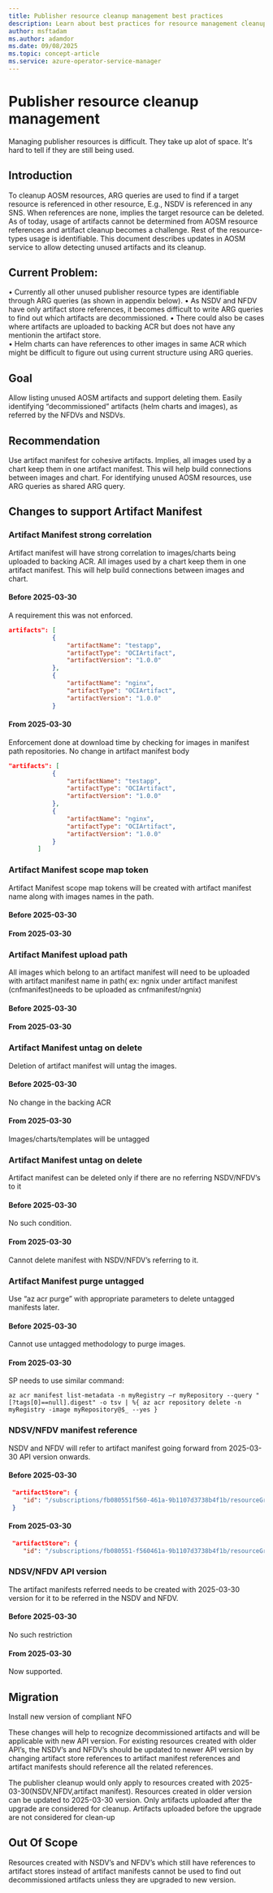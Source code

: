 ```yaml
---
title: Publisher resource cleanup management best practices
description: Learn about best practices for resource management cleanup with Azure Operator Service Manager.
author: msftadam
ms.author: adamdor
ms.date: 09/08/2025
ms.topic: concept-article
ms.service: azure-operator-service-manager
---
```


# Publisher resource cleanup management
Managing publisher resources is difficult. They take up alot of space. It's hard to tell if they are still being used.

## Introduction 
To cleanup AOSM resources, ARG queries are used to find if a target resource is referenced in other resource, E.g., NSDV is referenced in any SNS. When references are none, implies the target resource can be deleted.  As of today, usage of artifacts cannot be determined from AOSM resource references and artifact cleanup becomes a challenge. Rest of the resource-types usage is identifiable. This document describes updates in AOSM service to allow detecting unused artifacts and its cleanup.

## Current Problem: 
• Currently all other unused publisher resource types are identifiable through ARG queries (as shown in appendix below). 
• As NSDV and NFDV have only artifact store references, it becomes difficult to write ARG queries to find out which artifacts are decommissioned. 
• There could also be cases where artifacts are uploaded to backing ACR but does not have any mentionin the artifact store.  
• Helm charts can have references to other images in same ACR which might be difficult to figure out using current structure using ARG queries. 

## Goal 
Allow listing unused AOSM artifacts and support deleting them. Easily identifying “decommissioned” artifacts (helm charts and images), as referred by the NFDVs and NSDVs.

## Recommendation 
Use artifact manifest for cohesive artifacts. Implies, all images used by a chart keep them in one artifact manifest. This will help build connections between images and chart. For identifying unused AOSM resources, use ARG queries as shared ARG query. 

## Changes to support Artifact Manifest

### Artifact Manifest strong correlation
Artifact manifest will have strong correlation to images/charts being uploaded to backing ACR. All images used by a chart keep them in one artifact manifest. This will help build connections between images and chart. 

#### Before 2025-03-30 
A requirement this was not enforced.

```json
artifacts": [ 
            { 
                "artifactName": "testapp", 
                "artifactType": "OCIArtifact", 
                "artifactVersion": "1.0.0" 
            }, 
            { 
                "artifactName": "nginx", 
                "artifactType": "OCIArtifact", 
                "artifactVersion": "1.0.0" 
            } 
```

#### From 2025-03-30
Enforcement done at download time by checking for images in manifest path repositories. No change in artifact manifest body 

```json
"artifacts": [ 
            { 
                "artifactName": "testapp", 
                "artifactType": "OCIArtifact", 
                "artifactVersion": "1.0.0" 
            }, 
            { 
                "artifactName": "nginx", 
                "artifactType": "OCIArtifact", 
                "artifactVersion": "1.0.0" 
            } 
        ]
```

### Artifact Manifest scope map token
Artifact Manifest scope map tokens will be created with artifact manifest name along with images names in the path. 

#### Before 2025-03-30 

#### From 2025-03-30

### Artifact Manifest upload path
All images which belong to an artifact manifest will need to be uploaded with artifact manifest name in path( ex: ngnix under artifact manifest (cnfmanifest)needs to be uploaded as cnfmanifest/ngnix) 

#### Before 2025-03-30 

#### From 2025-03-30

### Artifact Manifest untag on delete
Deletion of artifact manifest will untag the images. 

#### Before 2025-03-30 
No change in the backing ACR 

#### From 2025-03-30
Images/charts/templates will be untagged 

### Artifact Manifest untag on delete
Artifact manifest can be deleted only if there are no referring NSDV/NFDV’s to it

#### Before 2025-03-30 
No such condition. 

#### From 2025-03-30
Cannot delete manifest with NSDV/NFDV’s referring to it. 

### Artifact Manifest purge untagged
Use “az acr purge” with appropriate parameters to delete untagged manifests later. 

#### Before 2025-03-30 
Cannot use untagged methodology to purge images.

#### From 2025-03-30
SP needs to use similar command:

```azurecli
az acr manifest list-metadata -n myRegistry –r myRepository --query "[?tags[0]==null].digest" -o tsv | %{ az acr repository delete -n myRegistry -image myRepository@$_ --yes }
```

### NDSV/NFDV manifest reference
NSDV and NFDV will refer to artifact manifest going forward from 2025-03-30 API version onwards.

#### Before 2025-03-30 

```json
 "artifactStore": { 
    "id": "/subscriptions/fb080551f560-461a-9b1107d3738b4f1b/resourceGroups/manifestpoc/providers/Microsoft.HybridNetwork/publishers/PipelineTestPublisher/artifactStores /as "
 }
```

#### From 2025-03-30
```json
 "artifactStore": { 
    "id": "/subscriptions/fb080551-f560461a-9b1107d3738b4f1b/resourceGroups/ manifestpoc/providers/ Microsoft.HybridNetwork/publishers /PipelineTestPublisher/artifactStores /as/artifactManifests/cnfmanifest"   } 
```

### NDSV/NFDV API version
The artifact manifests referred needs to be created with 2025-03-30 version for it to be referred in the NSDV and NFDV. 

#### Before 2025-03-30 
No such restriction

#### From 2025-03-30
Now supported.

## Migration 
Install new version of compliant NFO 

These changes will help to recognize decommissioned artifacts and will be applicable with new API version. For existing resources created with older API’s, the NSDV’s and NFDV’s should be updated to newer API version by changing artifact store references to artifact manifest references and artifact manifests should reference all the related references. 

The publisher cleanup would only apply to resources created with 2025-03-30(NSDV,NFDV,artifact manifest). Resources created in older version can be updated to 2025-03-30 version. Only artifacts uploaded after the upgrade are considered for cleanup. Artifacts uploaded before the upgrade are not considered for clean-up

## Out Of Scope 
Resources created with NSDV’s and NFDV’s which still have references to artifact stores instead of artifact manifests cannot be used to find out decommissioned artifacts unless they are upgraded to new version. 
 
